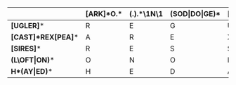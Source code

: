 | |  [ARK]\*O.\* | (.).*\1N\1 | (SOD\|DO\|GE)* | [FAXUS]* | [LOPITY]* |
| ------------- | ------------- | ------------- | ------------- | ------------- | ------------- |
| **[UGLER]*** | R | E | G | U | L |
| **[CAST]\*REX[PEA]*** | A | R | E | X | P |
| **[SIRES]*** | R | E | S | S | I |
| **(L\OFT\|ON)*** | O | N | O | F | T |
| **H\*(AY\|ED)*** | H | E | D | A | Y |
